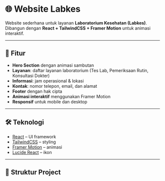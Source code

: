 # 🌐 Website Labkes

Website sederhana untuk layanan **Laboratorium Kesehatan (Labkes)**.  
Dibangun dengan **React + TailwindCSS + Framer Motion** untuk animasi interaktif.

---

## 🚀 Fitur
- **Hero Section** dengan animasi sambutan
- **Layanan**: daftar layanan laboratorium (Tes Lab, Pemeriksaan Rutin, Konsultasi Dokter)
- **Informasi**: jam operasional & lokasi
- **Kontak**: nomor telepon, email, dan alamat
- **Footer** dengan hak cipta
- **Animasi interaktif** menggunakan Framer Motion
- **Responsif** untuk mobile dan desktop

---

## 🛠️ Teknologi
- [React](https://reactjs.org/) – UI framework
- [TailwindCSS](https://tailwindcss.com/) – styling
- [Framer Motion](https://www.framer.com/motion/) – animasi
- [Lucide React](https://lucide.dev/) – ikon

---

## 📂 Struktur Project
